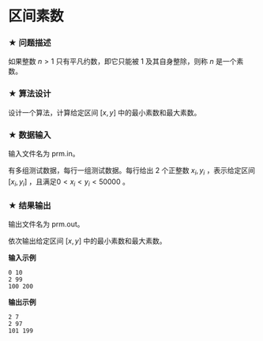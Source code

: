 # 区间素数

### ★ 问题描述

如果整数 $n > 1$ 只有平凡约数，即它只能被 1 及其自身整除，则称 $n$ 是一个素数。

### ★ 算法设计

设计一个算法，计算给定区间 $[x,y]$ 中的最小素数和最大素数。

### ★ 数据输入

输入文件名为 prm.in。

有多组测试数据，每行一组测试数据。每行给出 2 个正整数 $x_i,y_i$ ，表示给定区间 $[x_i,y_i]$ ，且满足$0<x_i<y_i<50000$ 。

### ★ 结果输出

输出文件名为 prm.out。

依次输出给定区间 $[x,y]$ 中的最小素数和最大素数。

**输入示例**  

```
0 10
2 99
100 200
```

**输出示例**  

```
2 7
2 97
101 199
```
